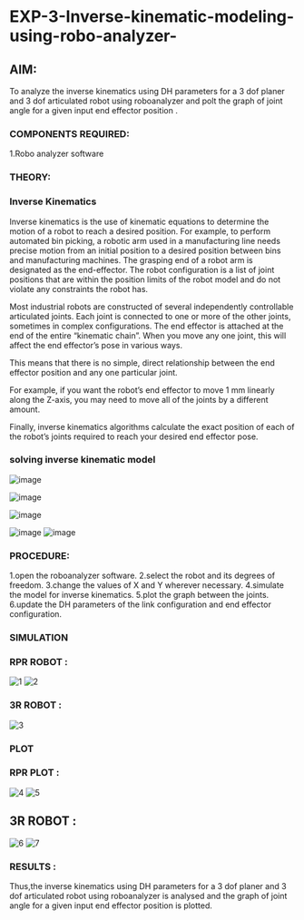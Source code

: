 # EXP-3-Inverse-kinematic-modeling-using-robo-analyzer-

 
## AIM: 
To analyze the inverse kinematics using DH parameters for a 3 dof planer and 3 dof articulated robot using roboanalyzer and polt the graph of joint angle for a given  input end effector position .


### COMPONENTS REQUIRED:
1.Robo analyzer software  


### THEORY: 
  
### Inverse Kinematics
 

Inverse kinematics is the use of kinematic equations to determine the motion of a robot to reach a desired position. For example, to perform automated bin picking, a robotic arm used in a manufacturing line needs precise motion from an initial position to a desired position between bins and manufacturing machines. The grasping end of a robot arm is designated as the end-effector. The robot configuration is a list of joint positions that are within the position limits of the robot model and do not violate any constraints the robot has.

 Most industrial robots are constructed of several independently controllable articulated joints. Each joint is connected to one or more of the other joints, sometimes in complex configurations. The end effector is attached at the end of the entire “kinematic chain”. When you move any one joint, this will affect the end effector’s pose in various ways.

This means that there is no simple, direct relationship between the end effector position and any one particular joint.

For example, if you want the robot’s end effector to move 1 mm linearly along the Z-axis, you may need to move all of the joints by a different amount.

Finally, inverse kinematics algorithms calculate the exact position of each of the robot’s joints required to reach your desired end effector pose.

### solving inverse kinematic model 
![image](https://user-images.githubusercontent.com/36288975/170622829-3fe97ef7-8ef1-44af-afae-b0954871aa0c.png)


![image](https://user-images.githubusercontent.com/36288975/170622902-f48fd9c7-f2ec-4fd5-904b-ea51be8298c3.png)

![image](https://user-images.githubusercontent.com/36288975/170622934-a3fd7f77-7eb2-4408-b66d-d6e3adbd1f99.png)

![image](https://user-images.githubusercontent.com/36288975/170622982-9c4d8b23-1563-4e17-9616-87bcc4f4501d.png)
![image](https://user-images.githubusercontent.com/36288975/170623020-f27efc12-bb58-4f62-840d-af544ac6689e.png)

### PROCEDURE:
1.open the roboanalyzer software.
2.select the robot and its degrees of freedom.
3.change the values of X and Y wherever necessary.
4.simulate the model for inverse kinematics.
5.plot the graph between the joints.
6.update the DH parameters of the link configuration and end effector configuration.








### SIMULATION 
 ### RPR ROBOT :
 ![1](https://github.com/hemanth2110/Inverse-kinematic-modeling-using-robo-analyzer-/assets/121078629/3a593ea7-e868-445c-adc2-101151b12741)
![2](https://github.com/hemanth2110/Inverse-kinematic-modeling-using-robo-analyzer-/assets/121078629/07bb8e5b-9753-4ade-8748-1e81dcb64ffa)
### 3R ROBOT :
![3](https://github.com/hemanth2110/Inverse-kinematic-modeling-using-robo-analyzer-/assets/121078629/cb3174fc-2fab-4f40-8ebc-1af64621e46a)

 
 
 
 
 
 
 ### PLOT 
 ### RPR PLOT :
 ![4](https://github.com/hemanth2110/Inverse-kinematic-modeling-using-robo-analyzer-/assets/121078629/21e5f344-f3f4-423f-8e2b-19f99fa1df54)
![5](https://github.com/hemanth2110/Inverse-kinematic-modeling-using-robo-analyzer-/assets/121078629/43aea02e-fc3b-492c-83d0-ddd5f5442656)

## 3R ROBOT :
![6](https://github.com/hemanth2110/Inverse-kinematic-modeling-using-robo-analyzer-/assets/121078629/96e47a6f-77ae-413d-b8cc-bd35cf98de48)
![7](https://github.com/hemanth2110/Inverse-kinematic-modeling-using-robo-analyzer-/assets/121078629/785965a8-5858-4bcd-bad9-2e9088c6383a)




 
 
 
 
 
 
 
 
 
 
 

 
 














### RESULTS :  
Thus,the inverse kinematics using DH parameters for a 3 dof planer and 3 dof articulated robot using roboanalyzer is analysed and the graph of joint angle for a given input end effector position is plotted.
